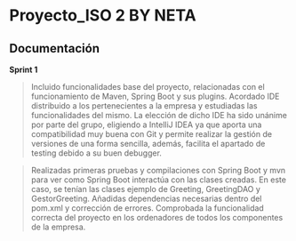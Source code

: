 # Proyecto_ISO 2 BY NETA

## Documentación

**Sprint 1** 
>Incluido funcionalidades base del proyecto, relacionadas con el funcionamiento de Maven, Spring Boot y sus plugins. Acordado IDE distribuido a los pertenecientes a la empresa y estudiadas las funcionalidades del mismo. La elección de dicho IDE ha sido unánime por parte del grupo, eligiendo a IntelliJ IDEA ya que aporta una compatibilidad muy buena con Git y permite realizar la gestión de versiones de una forma sencilla, además, facilita el apartado de testing debido a su buen debugger.

>Realizadas primeras pruebas y compilaciones con Spring Boot y mvn para ver como Spring Boot interactúa con las clases creadas. En este caso, se tenían las clases ejemplo  de Greeting, GreetingDAO y GestorGreeting. Añadidas dependencias necesarias dentro del pom.xml y corrección de errores. Comprobada la funcionalidad correcta del proyecto en los ordenadores de todos los componentes de la empresa.



